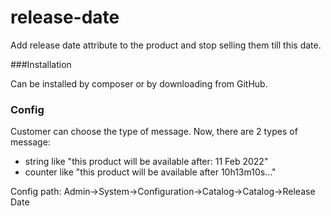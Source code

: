 # release-date
Add release date attribute to the product and stop selling them till this date.

###Installation 

Can be installed by composer or by downloading from GitHub.

### Config

Customer can choose the type of message.
Now, there are 2 types of message: 
- string like "this product will be available after: 11 Feb 2022"
- counter like "this product will be available after 10h13m10s..."

Config path: Admin->System->Configuration->Catalog->Catalog->Release Date
